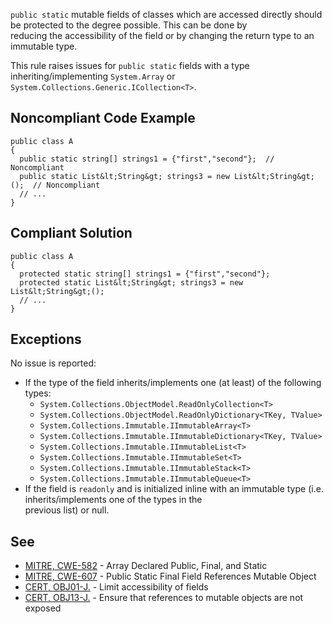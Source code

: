 
`public static` mutable fields of classes which are accessed directly should be protected to the degree possible. This can be done by<br>reducing the accessibility of the field or by changing the return type to an immutable type.

This rule raises issues for `public static` fields with a type inheriting/implementing `System.Array` or<br>`System.Collections.Generic.ICollection<T>`.

## Noncompliant Code Example


    public class A
    {
      public static string[] strings1 = {"first","second"};  // Noncompliant
      public static List&lt;String&gt; strings3 = new List&lt;String&gt;();  // Noncompliant
      // ...
    }


## Compliant Solution


    public class A
    {
      protected static string[] strings1 = {"first","second"};
      protected static List&lt;String&gt; strings3 = new List&lt;String&gt;();
      // ...
    }


## Exceptions

No issue is reported:

- If the type of the field inherits/implements one (at least) of the following types:
    - `System.Collections.ObjectModel.ReadOnlyCollection<T>`
    - `System.Collections.ObjectModel.ReadOnlyDictionary<TKey, TValue>`
    - `System.Collections.Immutable.IImmutableArray<T>`
    - `System.Collections.Immutable.IImmutableDictionary<TKey, TValue>`
    - `System.Collections.Immutable.IImmutableList<T>`
    - `System.Collections.Immutable.IImmutableSet<T>`
    - `System.Collections.Immutable.IImmutableStack<T>`
    - `System.Collections.Immutable.IImmutableQueue<T>`
- If the field is `readonly` and is initialized inline with an immutable type (i.e. inherits/implements one of the types in the<br>  previous list) or null.


## See

- [MITRE, CWE-582](http://cwe.mitre.org/data/definitions/582.html) - Array Declared Public, Final, and Static
- [MITRE, CWE-607](http://cwe.mitre.org/data/definitions/607.html) - Public Static Final Field References Mutable Object
- [CERT, OBJ01-J.](https://www.securecoding.cert.org/confluence/x/rwBc) - Limit accessibility of fields
- [CERT, OBJ13-J.](https://www.securecoding.cert.org/confluence/x/JQLEAw) - Ensure that references to mutable objects are not exposed<br>

